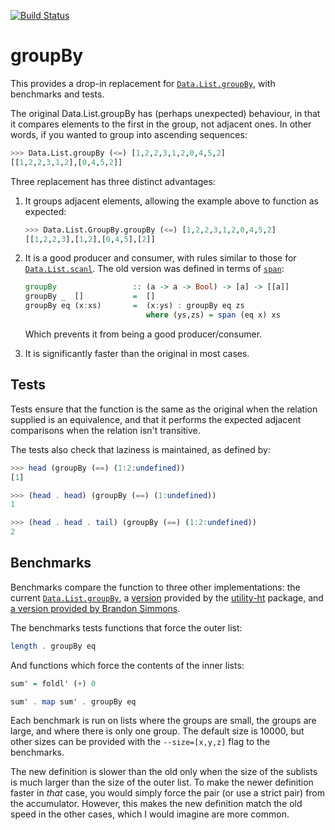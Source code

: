 [![Build Status](https://travis-ci.com/oisdk/groupBy.svg?token=fXdGpZwjFQ87pr9zynKX&branch=master)](https://travis-ci.com/oisdk/groupBy)

# groupBy

This provides a drop-in replacement for [`Data.List.groupBy`](https://hackage.haskell.org/package/base-4.10.1.0/docs/Data-List.html#v:groupBy), with benchmarks and tests.

The original Data.List.groupBy has (perhaps unexpected) behaviour, in that it compares elements to the first in the group, not adjacent ones. In other words, if you wanted to group into ascending sequences:

```haskell
>>> Data.List.groupBy (<=) [1,2,2,3,1,2,0,4,5,2]
[[1,2,2,3,1,2],[0,4,5,2]]
```

Three replacement has three distinct advantages:

1. It groups adjacent elements, allowing the example above to function as expected:

   ```haskell
   >>> Data.List.GroupBy.groupBy (<=) [1,2,2,3,1,2,0,4,5,2]
   [[1,2,2,3],[1,2],[0,4,5],[2]]
   ```

2. It is a good producer and consumer, with rules similar to those for [`Data.List.scanl`](https://hackage.haskell.org/package/base-4.10.1.0/docs/src/GHC.List.html#scanl). The old version was defined in terms of [`span`](https://hackage.haskell.org/package/base-4.10.1.0/docs/Data-List.html#v:span):

   ```haskell
   groupBy                 :: (a -> a -> Bool) -> [a] -> [[a]]
   groupBy _  []           =  []
   groupBy eq (x:xs)       =  (x:ys) : groupBy eq zs
                              where (ys,zs) = span (eq x) xs
   ```
   
   Which prevents it from being a good producer/consumer.

3. It is significantly faster than the original in most cases.
   
## Tests

Tests ensure that the function is the same as the original when the relation supplied is an equivalence, and that it performs the expected adjacent comparisons when the relation isn't transitive.

The tests also check that laziness is maintained, as defined by:

```haskell
>>> head (groupBy (==) (1:2:undefined))
[1]

>>> (head . head) (groupBy (==) (1:undefined))
1

>>> (head . head . tail) (groupBy (==) (1:2:undefined))
2
```

## Benchmarks

Benchmarks compare the function to three other implementations: the current [`Data.List.groupBy`](https://hackage.haskell.org/package/base-4.10.1.0/docs/src/Data.OldList.html#groupBy), a [version](https://hackage.haskell.org/package/utility-ht-0.0.14/docs/Data-List-HT.html#v:groupBy) provided by the [utility-ht](https://hackage.haskell.org/package/utility-ht) package, and [a version provided by Brandon Simmons](http://brandon.si/code/an-alternative-definition-for-datalistgroupby/).

The benchmarks tests functions that force the outer list:

```haskell
length . groupBy eq
```

And functions which force the contents of the inner lists:

```haskell
sum' = foldl' (+) 0

sum' . map sum' . groupBy eq
```

Each benchmark is run on lists where the groups are small, the groups are large, and where there is only one group. The default size is 10000, but other sizes can be provided with the `--size=[x,y,z]` flag to the benchmarks.

The new definition is slower than the old only when the size of the sublists is much larger than the size of the outer list. To make the newer definition faster in *that* case, you would simply force the pair (or use a strict pair) from the accumulator. However, this makes the new definition match the old speed in the other cases, which I would imagine are more common.
